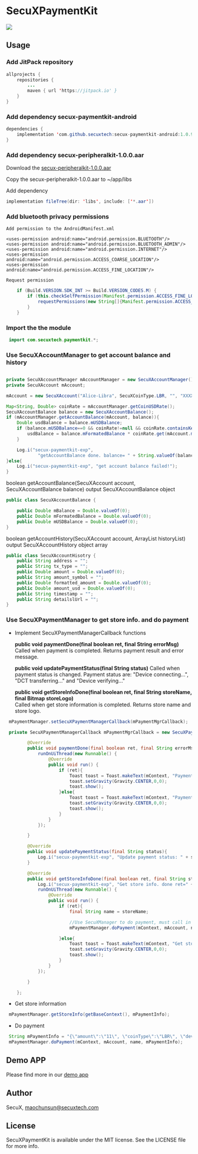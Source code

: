 # SecuXPaymentKit

[![](https://jitpack.io/v/secuxtech/secux-paymentkit-android.svg)](https://jitpack.io/#secuxtech/secux-paymentkit-android)

## Usage

### Add JitPack repository

```java
allprojects {
    repositories {
        ...
        maven { url 'https://jitpack.io' }
    }
}
```

### Add dependency secux-paymentkit-android

```java
dependencies {
    implementation 'com.github.secuxtech:secux-paymentkit-android:1.0.9'
}
```

### Add dependency secux-peripheralkit-1.0.0.aar

Download the [secux-peripheralkit-1.0.0.aar](https://github.com/secuxtech/secux-peripheralkit-android/tree/master/repository/com/secuxtech/secux-peripheralkit/1.0.0)

Copy the secux-peripheralkit-1.0.0.aar to ~/app/libs

Add dependency
```java
implementation fileTree(dir: 'libs', include: ['*.aar'])
```

### Add bluetooth privacy permissions

    Add permission to the AndroidManifest.xml

    <uses-permission android:name="android.permission.BLUETOOTH"/>
    <uses-permission android:name="android.permission.BLUETOOTH_ADMIN"/>
    <uses-permission android:name="android.permission.INTERNET"/>
    <uses-permission android:name="android.permission.ACCESS_COARSE_LOCATION"/>
    <uses-permission android:name="android.permission.ACCESS_FINE_LOCATION"/>

    Request permission

```java
    if (Build.VERSION.SDK_INT >= Build.VERSION_CODES.M) {
        if (this.checkSelfPermission(Manifest.permission.ACCESS_FINE_LOCATION) != PackageManager.PERMISSION_GRANTED) {
            requestPermissions(new String[]{Manifest.permission.ACCESS_FINE_LOCATION}, 1);
        }
    }
```

### Import the the module

```java 
 import com.secuxtech.paymentkit.*;
```

### Use SecuXAccountManager to get account balance and history

```java

private SecuXAccountManager mAccountManager = new SecuXAccountManager();
private SecuXAccount mAccount;

mAccount = new SecuXAccount("Alice-Libra", SecuXCoinType.LBR, "", "XXXX", "");

Map<String, Double> coinRate = mAccountManager.getCoinUSDRate();
SecuXAccountBalance balance = new SecuXAccountBalance();
if (mAccountManager.getAccountBalance(mAccount, balance)){
    Double usdBalance = balance.mUSDBalance;
    if (balance.mUSDBalance==0 && coinRate!=null && coinRate.containsKey(mAccount.mCoinType)){
        usdBalance = balance.mFormatedBalance * coinRate.get(mAccount.mCoinType);
    }

    Log.i("secux-paymentkit-exp",
            "getAccountBalance done. balance= " + String.valueOf(balance.mFormatedBalance) + ", usdBalance=" + String.valueOf(usdBalance));
}else{
    Log.i("secux-paymentkit-exp", "get account balance failed!");
}
```
boolean getAccountBalance(SecuXAccount account, SecuXAccountBalance balance) output SecuXAccountBalance object

```java
public class SecuXAccountBalance {

    public Double mBalance = Double.valueOf(0);
    public Double mFormatedBalance = Double.valueOf(0);
    public Double mUSDBalance = Double.valueOf(0);
}
```
boolean getAccountHistory(SecuXAccount account, ArrayList<SecuXAccountHisotry> historyList) output SecuXAccountHistory object array

```java
public class SecuXAccountHisotry {
    public String address = "";
    public String tx_type = "";
    public Double amount = Double.valueOf(0);
    public String amount_symbol = "";
    public Double formatted_amount = Double.valueOf(0);
    public Double amount_usd = Double.valueOf(0);
    public String timestamp = "";
    public String detailslUrl = "";
}
 ```

### Use SecuXPaymentManager to get store info. and do payment

* Implement SecuXPaymentManagerCallback functions

    **public void paymentDone(final boolean ret, final String errorMsg)** 
    Called when payment is completed. Returns payment result and error message.
        
    **public void updatePaymentStatus(final String status)**
    Called when payment status is changed. Payment status are: "Device connecting...", "DCT transferring..." and "Device verifying..."
       
    **public void getStoreInfoDone(final boolean ret, final String storeName, final Bitmap storeLogo)**   
    Called when get store information is completed. Returns store name and store logo.
      
    
```java
 mPaymentManager.setSecuXPaymentManagerCallback(mPaymentMgrCallback);

 private SecuXPaymentManagerCallback mPaymentMgrCallback = new SecuXPaymentManagerCallback() {

        @Override
        public void paymentDone(final boolean ret, final String errorMsg) {
            runOnUiThread(new Runnable() {
                @Override
                public void run() {
                    if (ret){
                        Toast toast = Toast.makeText(mContext, "Payment successful!", Toast.LENGTH_LONG);
                        toast.setGravity(Gravity.CENTER,0,0);
                        toast.show();
                    }else{
                        Toast toast = Toast.makeText(mContext, "Payment failed! Error: " + errorMsg, Toast.LENGTH_LONG);
                        toast.setGravity(Gravity.CENTER,0,0);
                        toast.show();
                    }
                }
            });

        }

        @Override
        public void updatePaymentStatus(final String status){
            Log.i("secux-paymentkit-exp", "Update payment status: " + status);
        }

        @Override
        public void getStoreInfoDone(final boolean ret, final String storeName, final Bitmap storeLogo){
            Log.i("secux-paymentkit-exp", "Get store info. done ret=" + String.valueOf(ret) + ",name=" + storeName);
            runOnUiThread(new Runnable() {
                @Override
                public void run() {
                    if (ret){
                        final String name = storeName;

                        //Use SecuXManager to do payment, must call in main thread
                        mPaymentManager.doPayment(mContext, mAccount, name, mPaymentInfo);

                    }else{
                        Toast toast = Toast.makeText(mContext, "Get store info. failed!", Toast.LENGTH_LONG);
                        toast.setGravity(Gravity.CENTER,0,0);
                        toast.show();
                    }
                }
            });

        }

    };
```

* Get store information

```java
 mPaymentManager.getStoreInfo(getBaseContext(), mPaymentInfo);
```

* Do payment

```java
 String mPaymentInfo = "{\"amount\":\"11\", \"coinType\":\"LBR\", \"deviceID\":\"4ab10000726b\"}";
 mPaymentManager.doPayment(mContext, mAccount, name, mPaymentInfo);
```

## Demo APP

Please find more in our [demo app](https://github.com/secuxtech/secux-paymentdemo-android)

## Author

SecuX, maochunsun@secuxtech.com

## License

SecuXPaymentKit is available under the MIT license. See the LICENSE file for more info.
